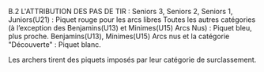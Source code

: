 B.2 L'ATTRIBUTION DES PAS DE TIR :
Seniors 3, Seniors 2, Seniors 1, Juniors(U21) : Piquet rouge pour les arcs libres
Toutes les autres catégories (à l’exception des Benjamins(U13) et Minimes(U15) Arcs Nus) : Piquet
bleu, plus proche.
Benjamins(U13), Minimes(U15) Arcs nus et la catégorie "Découverte" : Piquet blanc.

Les archers tirent des piquets imposés par leur catégorie de surclassement.

